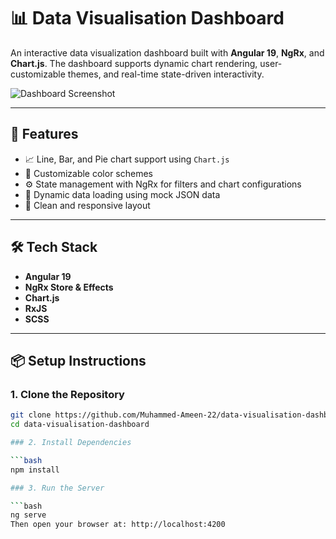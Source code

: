 # 📊 Data Visualisation Dashboard

An interactive data visualization dashboard built with **Angular 19**, **NgRx**, and **Chart.js**. The dashboard supports dynamic chart rendering, user-customizable themes, and real-time state-driven interactivity.

![Dashboard Screenshot](![{EABBFC4C-C517-4C2A-AAE7-61037AA6443A}](https://github.com/user-attachments/assets/2bed144b-8224-4a13-be5e-bc903ba118ec)
)

---

## 🚀 Features

- 📈 Line, Bar, and Pie chart support using `Chart.js`
- 🎨 Customizable color schemes
- ⚙️ State management with NgRx for filters and chart configurations
- 🔀 Dynamic data loading using mock JSON data
- 🌙 Clean and responsive layout

---

## 🛠 Tech Stack

- **Angular 19**
- **NgRx Store & Effects**
- **Chart.js**
- **RxJS**
- **SCSS**

---

## 📦 Setup Instructions

### 1. Clone the Repository

```bash
git clone https://github.com/Muhammed-Ameen-22/data-visualisation-dashboard.git
cd data-visualisation-dashboard

### 2. Install Dependencies

```bash
npm install

### 3. Run the Server

```bash
ng serve
Then open your browser at: http://localhost:4200


